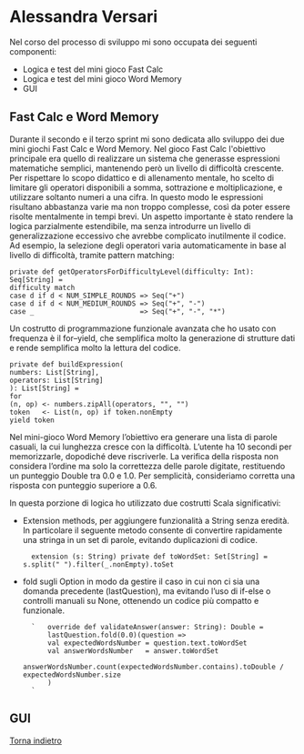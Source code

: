 # Alessandra Versari
Nel corso del processo di sviluppo mi sono occupata dei seguenti componenti: 
* Logica e test del mini gioco Fast Calc
* Logica e test del mini gioco Word Memory 
* GUI

## Fast Calc e Word Memory 
Durante il secondo e il terzo sprint mi sono dedicata allo sviluppo dei due mini giochi Fast Calc e Word Memory.
Nel gioco Fast Calc l'obiettivo principale era quello di realizzare un sistema che generasse espressioni matematiche semplici,
mantenendo però un livello di difficoltà crescente.
Per rispettare lo scopo didattico e di allenamento mentale, ho scelto di limitare gli operatori disponibili a somma, 
sottrazione e moltiplicazione, e utilizzare soltanto numeri a una cifra. In questo modo le espressioni risultano 
abbastanza varie ma non troppo complesse, così da poter essere risolte mentalmente in tempi brevi.
Un aspetto importante è stato rendere la logica parzialmente estendibile, ma senza introdurre un livello di generalizzazione
eccessivo che avrebbe complicato inutilmente il codice. Ad esempio, la selezione degli operatori varia automaticamente in base al livello di difficoltà, 
tramite pattern matching:

    private def getOperatorsForDifficultyLevel(difficulty: Int): Seq[String] =
    difficulty match
    case d if d < NUM_SIMPLE_ROUNDS => Seq("+")
    case d if d < NUM_MEDIUM_ROUNDS => Seq("+", "-")
    case _                          => Seq("+", "-", "*")

Un costrutto di programmazione funzionale avanzata che ho usato con frequenza è il for–yield, che semplifica molto 
la generazione di strutture dati e rende semplifica molto la lettura del codice. 

    private def buildExpression(
    numbers: List[String],
    operators: List[String]
    ): List[String] =
    for
    (n, op) <- numbers.zipAll(operators, "", "")
    token   <- List(n, op) if token.nonEmpty
    yield token

Nel mini-gioco Word Memory l’obiettivo era generare una lista di parole casuali, la cui lunghezza cresce con la difficoltà.
L’utente ha 10 secondi per memorizzarle, dopodiché deve riscriverle.
La verifica della risposta non considera l’ordine ma solo la correttezza delle parole digitate, restituendo un punteggio 
Double tra 0.0 e 1.0. Per semplicità, consideriamo corretta una risposta con punteggio superiore a 0.6.

In questa porzione di logica ho utilizzato due costrutti Scala significativi:
* Extension methods, per aggiungere funzionalità a String senza eredità. In particolare il seguente metodo consente di 
convertire rapidamente una stringa in un set di parole, evitando duplicazioni di codice.

    `   extension (s: String) private def toWordSet: Set[String] = s.split(" ").filter(_.nonEmpty).toSet
    `

* fold sugli Option in modo da gestire il caso in cui non ci sia una domanda precedente (lastQuestion), ma evitando l’uso
di if-else o controlli manuali su None, ottenendo un codice più compatto e funzionale.
   
        `   override def validateAnswer(answer: String): Double =
            lastQuestion.fold(0.0)(question =>
            val expectedWordsNumber = question.text.toWordSet
            val answerWordsNumber   = answer.toWordSet
            answerWordsNumber.count(expectedWordsNumber.contains).toDouble / expectedWordsNumber.size
            )
        `

## GUI 



[Torna indietro](../Implementazione.md)